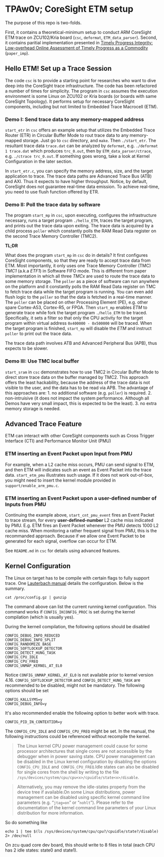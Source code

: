 # TPAw0v; CoreSight ETM setup
The purpose of this repo is two-folds.

First, it contains a theoretical-minimum setup to conduct ARM CoreSight ETM trace on ZCU102/Kria board (`csc`, `deformat`, `ETM_data_parser`). Second, it contains paritial implementation presented in [Timely Progress Integrity: Low-overhead Online Assessment of Timely Progress as a Commodity](https://drops.dagstuhl.de/entities/document/10.4230/LIPIcs.ECRTS.2023.13) (`paper_imp`).

## Hello ETM! Set up a Trace Session

The code `csc` is to provide a starting point for researches who want to dive deep into the CoreSight trace infrastructure. The code has been refactored a number of times for simplicity. The program in `csc` assumes the execution environment is some Linux on ZCU102 or Kria boards (or boards with same CoreSight Topology). It performs setup for necessary CoreSight components, including but not limited to Embedded Trace Macrocell (ETM). 

### Demo I: Send trace data to any memory-mapped address
`start_etr` in `csc` offers an example setup that utilizes the Embedded Trace Router (ETR) in Circular Buffer Mode to rout trace data to any memory-mapped storage. Just go to `csc` directory, and `make`. Then `./start_etr`. The resultant trace data `trace.dat` can be analyzed by `deformat`, e.g. `./deformat 1 trace.dat` which produces `trc_0.out`, then by `ETM_data_parser/ctrace`, e.g. `./ctrace trc_0.out`. If something goes wrong, take a look at Kernel Configuration in the later section.

In `start_etr.c`, you can specify the memory address, size, and the target application to trace. The trace data paths are Advanced Trace Bus (ATB) and AXI. Thus it expects to have higher throughput. Notice, by default, CoreSight does not guarantee real-time data emission. To achieve real-time, you need to use flush function offered by ETR. 

### Demo II: Poll the trace data by software
The program `start_mp` in `csc`, upon executing, configures the infrastructure necessary, runs a target program `./hello_ETM`, traces the target program, and prints out the trace data upon exiting. The trace data is acquired by a child process `poller` which constantly polls the RAM Read Data register on the second Trace Memory Controller (TMC2).

**TL;DR**

What does the program `start_mp` in `csc` do in details? It first configures CoreSight components, so that they are ready to accept trace data from ETM. Most importantly, it only uses one Trace Memory Controller (TMC) *TMC1* (a.k.a *ETF1*) in Software FIFO mode. This is different from paper implementation in which all three *TMCx* are used to route the trace data to some memory storage. The `poller` as a piece of software can run anywhere on the platform and it constantly polls the RAM Read Data register on TMC to fetch trace data while the target program is running. You can even add flush logic to the `poller` so that the data is fetched in a real-time manner. The `poller` can be placed on other Processing Element (PE), e.g. other spare Cortex-A53, Cortex-R5, or FPGA. Then `start_mp` enables *ETM* to generate trace while fork the target program `./hello_ETM` to be traced. Specifically, it sets a filter so that only the CPU activity for the target program within virtual address `0x400000 - 0x500000` will be traced. When the target program is finished, `start_mp` will disable the *ETM* and instruct `poller` to print out the trace data. 

The trace data path involves ATB and Advanced Peripheral Bus (APB), thus expects to be slower.

### Demo III: Use TMC local buffer
`start_sram` in `csc` demonstrates how to use TMC2 in Circular Buffer Mode to direct store trace data on the buffer managed by TMC2. This approach offers the least hackability, because the address of the trace data is not visible to the user, and the data has to be read via APB. The advantage of this approaches are: 1. no additional software (e.g. `poller`) is required. 2. non-intruisive (it does not impact the system performance. Although all Demos have very small impact, this is expected to be the least). 3. no extra memory storage is needed. 


## Advanced Trace Feature
ETM can interact with other CoreSight components such as Cross Trigger Interface (CTI) and Performance Monitor Unit (PMU)

### ETM inserting an Event Packet upon Input from PMU
For example, when a L2 cache miss occurs, PMU can send signal to ETM, and then ETM will indicates such an event as Event Packet into the trace data.
`start_etm_pmu` illustrates such usage. If it does not work out-of-box, you might need to insert the kernel module provided in `support/enable_arm_pmu.c`. 

### ETM inserting an Event Packet upon a user-defined number of Inputs from PMU
Continuing the example above, `start_cnt_pmu_event` fires an Event Packet to trace stream, for every **user-defined-number** L2 cache miss indicated by PMU. E.g. ETM fires an Event Packet whenever the PMU detects 1000 L2 cache miss. When monitoring a rather frequent signal from PMU, this is the recommanded approach. Because if we allow one Event Packet to be generated for each signal, overflow can occur for ETM. 

See `README.md` in `csc` for details using advanced features. 

## Kernel Configuration ###
The Linux on target has to be compile with certain flags to fully support trace. One [Lauterbach manual](https://www2.lauterbach.com/pdf/training_rtos_linux.pdf) details the configuration. Below is the summary.

```
cat /proc/config.gz | gunzip
```
The command above can list the current running kernel configuration. This command works if `CONFIG_IKCONFIG_PROC` is set during the kernel compilation (which is usually yes). 

During the kerneil compilation, the following options should be disabled

```
CONFIG_DEBUG_INFO_REDUCED
CONFIG_DEBUG_INFO_SPLIT
CONFIG_RANDOMIZE_BASE
CONFIG_SOFTLOCKUP_DETECTOR
CONFIG_DETECT_HUNG_TASK
CONFIG_CPU_IDLE
CONFIG_CPU_FREQ
CONFIG_UNMAP_KERNEL_AT_EL0
```
Notice `CONFIG_UNMAP_KERNEL_AT_EL0` is not available prior to kernel version 4.16. `CONFIG_SOFTLOCKUP_DETECTOR` and `CONFIG_DETECT_HUNG_TASK` are recommended to be disabled, might not be mandatory.
The following options should be set
```
CONFIG_KALLSYMS=y
CONFIG_DEBUG_INFO=y
```
It's also recommended enable the following option to better work with trace.
```
CONFIG_PID_IN_CONTEXTIDR=y
```

The `CONFIG_CPU_IDLE` and `CONFIG_CPU_FREQ` might be set. In the manual, the following instructions could be referenced without recompile the kernel.

> The Linux kernel CPU power management could cause for some processor architectures that single cores are not accessible by the debugger when in power saving state. CPU power management can be disabled in the Linux kernel configuration by disabling the options `CONFIG_CPU_IDLE` and` CONFIG_CPU_FREQ`.Idle states can also be disabled for single cores from the shell by writing to the file `/sys/devices/system/cpu/cpu<x>/cpuidle/state<x>/disable`. 

> Alternatively, you may remove the idle-states property from the device tree if available.On some Linux distributions, power management can be disabled using specific kernel command line parameters (e.g. “`jtag=on`” or “`nohlt`”). Please refer to the documentation of the kernel command line parameters of your Linux distribution for more information. 

So do something like
```
echo 1 | tee $(ls /sys/devices/system/cpu/cpu?/cpuidle/state?/disable) 2> /dev/null
```
On zcu quad core dev board, this should write to 8 files in total (each CPU has 2 idle states: state0 and state1).


